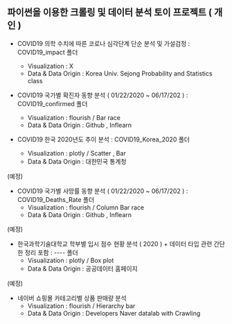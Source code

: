 ## 파이썬을 이용한 크롤링 및 데이터 분석 토이 프로젝트 ( 개인 )

* COVID19 의학 수치에 따른 코로나 심각단계 단순 분석 및 가설검정 : COVID19_impact 폴더  
  * Visualization : X
  * Data & Data Origin : Korea Univ. Sejong Probability and Statistics class

* COVID19 국가별 확진자 동향 분석 ( 01/22/2020 ~ 06/17/202 ) : COVID19_confirmed 폴더 
  * Visualization : flourish / Bar race 
  * Data & Data Origin : Github , Inflearn 
  
  
* COVID19 한국 2020년도 추이 분석 : COVID19_Korea_2020 폴더 
  * Visualization : plotly / Scatter , Bar
  * Data & Data Origin : 대한민국 통계청 
  
(예정)
* COVID19 국가별 사망률 동향 분석 ( 01/22/2020 ~ 06/17/202 ) : COVID19_Deaths_Rate 폴더 
  * Visualization : flourish / Column Bar race
  * Data & Data Origin : Github , Inflearn 

(예정)
* 한국과학기술대학교 학부별 입시 점수 현황 분석 ( 2020 ) + 데이터 타입 관련 간단한 정리 포함  :  ----  폴더   
  * Visualization : plotly / Box plot
  * Data & Data Origin : 공공데이터 홈페이지 

(예정)
* 네이버 쇼핑몰 카테고리별 상품 판매량 분석 
  * Visualization : flourish / Hierarchy bar 
  * Data & Data Origin : Developers Naver datalab with Crawling


